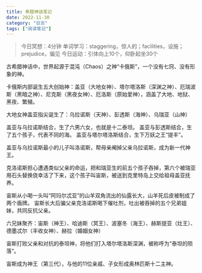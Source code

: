```yaml
---
title: 希腊神话笔记
date: 2022-11-30
category: "日志"
tags: ["阅读笔记"]
---
```


> 今日冥想：4分钟
> 单词学习：staggering，惊人的；facilities，设施；prejudice，偏见
> 今日运动：引体向上10个，仰卧起坐30个


古希腊神话中，世界起源于混沌（Chaos）之神“卡俄斯”，一个没有七窍、没有形象的神。

卡俄斯内部诞生五大创始神：盖亚（大地女神）、塔尔塔洛斯（深渊之神）、厄瑞波斯（黑暗之神）、尼克斯（黑夜女神）、厄洛斯（原始爱神），涵盖了大地、地狱、黑夜、繁殖。

大地女神盖亚指尖诞生了：乌拉诺斯（天神）、彭透斯（海神）、乌瑞亚（山神）

盖亚与乌拉诺斯结合，生了六男六女，也就是十二泰坦。
盖亚与彭透斯结合，生了五个孩子，代表不同的海。
盖亚与塔尔塔洛斯结合，生下万妖之王“提丰”。

盖亚与乌拉诺斯最小的儿子叫洛诺斯，帮母亲阉掉父亲乌拉诺斯，成为新一代神王。

克洛诺斯担心遭遇类似父亲的命运，把和瑞亚生的前五个孩子吞掉，第六个被瑞亚用石头替换侥幸活了下来，这个孩子叫宙斯，被送到克里特岛上交给祖母盖亚抚养。

宙斯从小喝一头叫“阿玛尔忒亚”的山羊双角流出的仙露长大，山羊死后皮被制成了两个盾牌。
宙斯长大后骗父亲克洛诺斯喝下催吐剂，吐出被吞掉的五个兄弟姐妹，共同反抗父亲。

六兄妹聚齐：宙斯（神王）、哈迪斯（冥王）、波塞冬（海王）、赫斯提亚（灶王）、德墨忒尔（丰收女神）、赫拉（婚姻女神）

宙斯打败父亲和对抗的泰坦神，将他们打入塔尔塔洛斯深渊，被称呼为“泰坦的陨落”。

宙斯成为神王（第三代），与他的11位亲戚、子女形成奥林匹斯十二主神。

